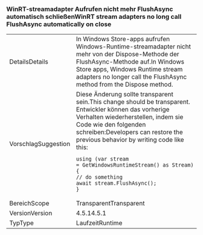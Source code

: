### <a name="winrt-stream-adapters-no-long-call-flushasync-automatically-on-close"></a><span data-ttu-id="f2274-101">WinRT-streamadapter Aufrufen nicht mehr FlushAsync automatisch schließen</span><span class="sxs-lookup"><span data-stu-id="f2274-101">WinRT stream adapters no long call FlushAsync automatically on close</span></span>

|   |   |
|---|---|
|<span data-ttu-id="f2274-102">Details</span><span class="sxs-lookup"><span data-stu-id="f2274-102">Details</span></span>|<span data-ttu-id="f2274-103">In Windows Store-apps aufrufen Windows-Runtime-streamadapter nicht mehr von der Dispose-Methode der FlushAsync-Methode auf.</span><span class="sxs-lookup"><span data-stu-id="f2274-103">In Windows Store apps, Windows Runtime stream adapters no longer call the FlushAsync method from the Dispose method.</span></span>|
|<span data-ttu-id="f2274-104">Vorschlag</span><span class="sxs-lookup"><span data-stu-id="f2274-104">Suggestion</span></span>|<span data-ttu-id="f2274-105">Diese Änderung sollte transparent sein.</span><span class="sxs-lookup"><span data-stu-id="f2274-105">This change should be transparent.</span></span> <span data-ttu-id="f2274-106">Entwickler können das vorherige Verhalten wiederherstellen, indem sie Code wie den folgenden schreiben:</span><span class="sxs-lookup"><span data-stu-id="f2274-106">Developers can restore the previous behavior by writing code like this:</span></span><pre><code class="language-csharp">using (var stream = GetWindowsRuntimeStream() as Stream)&#13;&#10;{&#13;&#10;// do something&#13;&#10;await stream.FlushAsync();&#13;&#10;}&#13;&#10;</code></pre>|
|<span data-ttu-id="f2274-107">Bereich</span><span class="sxs-lookup"><span data-stu-id="f2274-107">Scope</span></span>|<span data-ttu-id="f2274-108">Transparent</span><span class="sxs-lookup"><span data-stu-id="f2274-108">Transparent</span></span>|
|<span data-ttu-id="f2274-109">Version</span><span class="sxs-lookup"><span data-stu-id="f2274-109">Version</span></span>|<span data-ttu-id="f2274-110">4.5.1</span><span class="sxs-lookup"><span data-stu-id="f2274-110">4.5.1</span></span>|
|<span data-ttu-id="f2274-111">Typ</span><span class="sxs-lookup"><span data-stu-id="f2274-111">Type</span></span>|<span data-ttu-id="f2274-112">Laufzeit</span><span class="sxs-lookup"><span data-stu-id="f2274-112">Runtime</span></span>|

